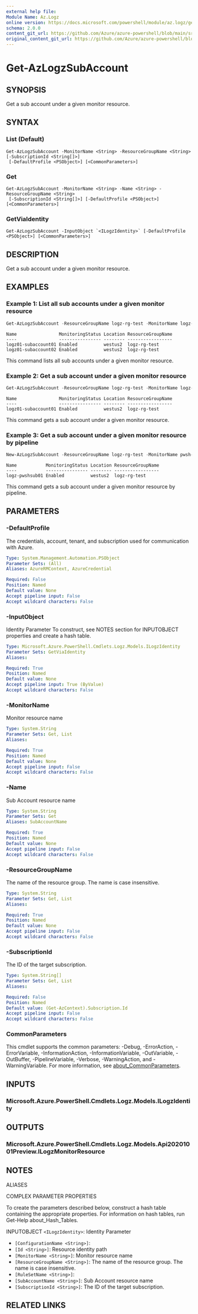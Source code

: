 ```yaml
---
external help file: 
Module Name: Az.Logz
online version: https://docs.microsoft.com/powershell/module/az.logz/get-azlogzsubaccount
schema: 2.0.0
content_git_url: https://github.com/Azure/azure-powershell/blob/main/src/Logz/help/Get-AzLogzSubAccount.md
original_content_git_url: https://github.com/Azure/azure-powershell/blob/main/src/Logz/help/Get-AzLogzSubAccount.md
---
```


# Get-AzLogzSubAccount

## SYNOPSIS
Get a sub account under a given monitor resource.

## SYNTAX

### List (Default)
```
Get-AzLogzSubAccount -MonitorName <String> -ResourceGroupName <String> [-SubscriptionId <String[]>]
 [-DefaultProfile <PSObject>] [<CommonParameters>]
```

### Get
```
Get-AzLogzSubAccount -MonitorName <String> -Name <String> -ResourceGroupName <String>
 [-SubscriptionId <String[]>] [-DefaultProfile <PSObject>] [<CommonParameters>]
```

### GetViaIdentity
```
Get-AzLogzSubAccount -InputObject `<ILogzIdentity>` [-DefaultProfile <PSObject>] [<CommonParameters>]
```

## DESCRIPTION
Get a sub account under a given monitor resource.

## EXAMPLES

### Example 1: List all sub accounts under a given monitor resource
```powershell
Get-AzLogzSubAccount -ResourceGroupName logz-rg-test -MonitorName logz-portal01
```

```output
Name                MonitoringStatus Location ResourceGroupName
----                ---------------- -------- -----------------
logz01-subaccount01 Enabled          westus2  logz-rg-test
logz01-subaccount02 Enabled          westus2  logz-rg-test
```

This command lists all sub accounts under a given monitor resource.

### Example 2: Get a sub account under a given monitor resource
```powershell
Get-AzLogzSubAccount -ResourceGroupName logz-rg-test -MonitorName logz-portal01 -Name logz01-subaccount01
```

```output
Name                MonitoringStatus Location ResourceGroupName
----                ---------------- -------- -----------------
logz01-subaccount01 Enabled          westus2  logz-rg-test
```

This command gets a sub account under a given monitor resource.

### Example 3: Get a sub account under a given monitor resource by pipeline
```powershell
New-AzLogzSubAccount -ResourceGroupName logz-rg-test -MonitorName pwsh-logz04 -Name logz-pwshsub01 -Location 'westus2' -PlanBillingCycle 'Monthly' -PlanUsageType 'PAYG' -PlanDetail '100gb14days' -PlanEffectiveDate (Get-Date -AsUTC) -UserInfoEmailAddress 'xxxxx@microsoft.com' -UserInfoPhoneNumber 'xxxxxx' -UserInfoFirstName 'xxx' -UserInfoLastName 'xxx' | Get-AzLogzSubAccount
```

```output
Name           MonitoringStatus Location ResourceGroupName
----           ---------------- -------- -----------------
logz-pwshsub01 Enabled          westus2  logz-rg-test
```

This command gets a sub account under a given monitor resource by pipeline.

## PARAMETERS

### -DefaultProfile
The credentials, account, tenant, and subscription used for communication with Azure.

```yaml
Type: System.Management.Automation.PSObject
Parameter Sets: (All)
Aliases: AzureRMContext, AzureCredential

Required: False
Position: Named
Default value: None
Accept pipeline input: False
Accept wildcard characters: False
```

### -InputObject
Identity Parameter
To construct, see NOTES section for INPUTOBJECT properties and create a hash table.

```yaml
Type: Microsoft.Azure.PowerShell.Cmdlets.Logz.Models.ILogzIdentity
Parameter Sets: GetViaIdentity
Aliases:

Required: True
Position: Named
Default value: None
Accept pipeline input: True (ByValue)
Accept wildcard characters: False
```

### -MonitorName
Monitor resource name

```yaml
Type: System.String
Parameter Sets: Get, List
Aliases:

Required: True
Position: Named
Default value: None
Accept pipeline input: False
Accept wildcard characters: False
```

### -Name
Sub Account resource name

```yaml
Type: System.String
Parameter Sets: Get
Aliases: SubAccountName

Required: True
Position: Named
Default value: None
Accept pipeline input: False
Accept wildcard characters: False
```

### -ResourceGroupName
The name of the resource group.
The name is case insensitive.

```yaml
Type: System.String
Parameter Sets: Get, List
Aliases:

Required: True
Position: Named
Default value: None
Accept pipeline input: False
Accept wildcard characters: False
```

### -SubscriptionId
The ID of the target subscription.

```yaml
Type: System.String[]
Parameter Sets: Get, List
Aliases:

Required: False
Position: Named
Default value: (Get-AzContext).Subscription.Id
Accept pipeline input: False
Accept wildcard characters: False
```

### CommonParameters
This cmdlet supports the common parameters: -Debug, -ErrorAction, -ErrorVariable, -InformationAction, -InformationVariable, -OutVariable, -OutBuffer, -PipelineVariable, -Verbose, -WarningAction, and -WarningVariable. For more information, see [about_CommonParameters](http://go.microsoft.com/fwlink/?LinkID=113216).

## INPUTS

### Microsoft.Azure.PowerShell.Cmdlets.Logz.Models.ILogzIdentity

## OUTPUTS

### Microsoft.Azure.PowerShell.Cmdlets.Logz.Models.Api20201001Preview.ILogzMonitorResource

## NOTES

ALIASES

COMPLEX PARAMETER PROPERTIES

To create the parameters described below, construct a hash table containing the appropriate properties. For information on hash tables, run Get-Help about_Hash_Tables.


INPUTOBJECT `<ILogzIdentity>`: Identity Parameter
  - `[ConfigurationName <String>]`: 
  - `[Id <String>]`: Resource identity path
  - `[MonitorName <String>]`: Monitor resource name
  - `[ResourceGroupName <String>]`: The name of the resource group. The name is case insensitive.
  - `[RuleSetName <String>]`: 
  - `[SubAccountName <String>]`: Sub Account resource name
  - `[SubscriptionId <String>]`: The ID of the target subscription.

## RELATED LINKS

